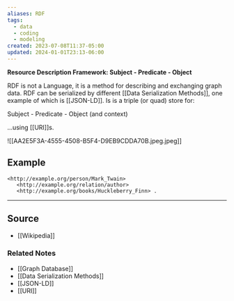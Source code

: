 ```yaml
---
aliases: RDF
tags:
  - data
  - coding
  - modeling
created: 2023-07-08T11:37-05:00
updated: 2024-01-01T23:13-06:00
---
```

**Resource Description Framework:  Subject - Predicate - Object**

RDF is not a Language, it is a method for describing and exchanging graph data. RDF can be serialized by different [[Data Serialization Methods]], one example of which is [[JSON-LD]]. Is is a triple (or quad) store for:

Subject - Predicate - Object (and context)

...using [[URI]]s.

![[AA2E5F3A-4555-4508-B5F4-D9EB9CDDA70B.jpeg.jpeg]]
## Example

```
<http://example.org/person/Mark_Twain>
   <http://example.org/relation/author>
   <http://example.org/books/Huckleberry_Finn> .
```

---

## Source
- [[Wikipedia]]

### Related Notes
- [[Graph Database]] 
- [[Data Serialization Methods]]
- [[JSON-LD]]
- [[URI]]